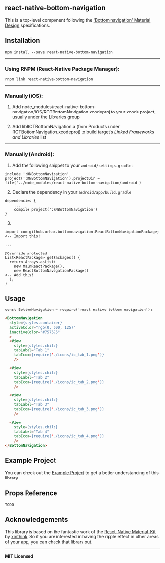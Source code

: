 
## react-native-bottom-navigation

This is a top-level component following the ['Bottom navigation' Material Design](https://material.google.com/components/bottom-navigation.html#) specifications.


## Installation

`npm install --save react-native-bottom-navigation`

---

### Using RNPM (React-Native Package Manager):

`rnpm link react-native-bottom-navigation`

---

### Manually (iOS):

  1. Add node_modules/react-native-bottom-navigation/iOS/RCTBottomNavigation.xcodeproj to your xcode project, usually under the Libraries group
  
  2. Add libRCTBottomNavigation.a (from Products under RCTBottomNavigation.xcodeproj) to build target's *Linked Frameworks and Libraries* list

---

### Manually (Android):

  1. Add the following snippet to your `android/settings.gradle`:
```
include ':RNBottomNavigation'
project(':RNBottomNavigation').projectDir = file('../node_modules/react-native-bottom-navigation/android')
```

  2. Declare the dependency in your `android/app/build.gradle`
```
dependencies {
    ...
    compile project(':RNBottomNavigation')
}
```

  3.
```
import com.github.orhan.bottomnavigation.ReactBottomNavigationPackage;          <-- Import this!

...

@Override protected
List<ReactPackage> getPackages() {
  return Arrays.asList(
    new MainReactPackage(),
    new ReactBottomNavigationPackage()                                          <-- Add this!
  );
}
```

## Usage

`const BottomNavigation = require('react-native-bottom-navigation');`

```html
<BottomNavigation
  style={styles.container}
  activeColor="rgb(0, 100, 125)"
  inactiveColor="#757575"
  >
  <View
    style={styles.child}
    tabLabel="Tab 1"
    tabIcon={require('./icons/ic_tab_1.png')}
    />

  <View
    style={styles.child}
    tabLabel="Tab 2"
    tabIcon={require('./icons/ic_tab_2.png')}
    />

  <View
    style={styles.child}
    tabLabel="Tab 3"
    tabIcon={require('./icons/ic_tab_3.png')}
    />

  <View
    style={styles.child}
    tabLabel="Tab 4"
    tabIcon={require('./icons/ic_tab_4.png')}
    />
</BottomNavigation>
```

## Example Project

You can check out the [Example Project](https://github.com/orhan/react-native-bottom-navigation-example) to get a better understanding of this library.

## Props Reference

`TODO`

## Acknowledgements

This library is based on the fantastic work of the [React-Native Material-Kit](https://github.com/xinthink/react-native-material-kit) by [xinthink](https://github.com/xinthink). So if you are interested in having the ripple effect in other areas of your app, you can check that library out.

---

**MIT Licensed**
